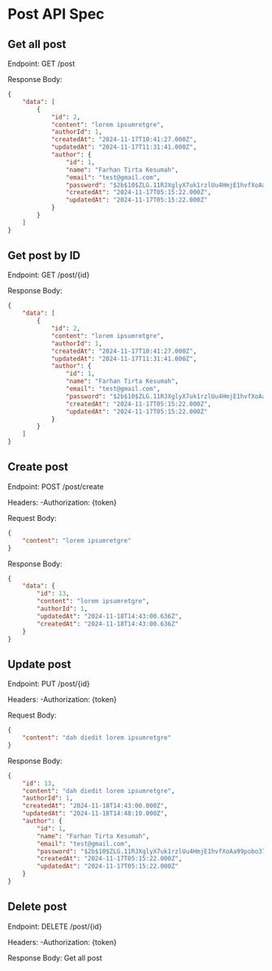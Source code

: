 # Post API Spec

## Get all post

Endpoint: GET /post

Response Body:

```json
{
    "data": [
        {
            "id": 2,
            "content": "lorem ipsumretgre",
            "authorId": 1,
            "createdAt": "2024-11-17T10:41:27.000Z",
            "updatedAt": "2024-11-17T11:31:41.000Z",
            "author": {
                "id": 1,
                "name": "Farhan Tirta Kesumah",
                "email": "test@gmail.com",
                "password": "$2b$10$ZLG.11RJXglyX7uk1rzlUu4HmjE1hvfXoAa99pobo37mTXfahKO4G",
                "createdAt": "2024-11-17T05:15:22.000Z",
                "updatedAt": "2024-11-17T05:15:22.000Z"
            }
        }
    ]
}
```


## Get post by ID

Endpoint: GET /post/{id}

Response Body:

```json
{
    "data": [
        {
            "id": 2,
            "content": "lorem ipsumretgre",
            "authorId": 1,
            "createdAt": "2024-11-17T10:41:27.000Z",
            "updatedAt": "2024-11-17T11:31:41.000Z",
            "author": {
                "id": 1,
                "name": "Farhan Tirta Kesumah",
                "email": "test@gmail.com",
                "password": "$2b$10$ZLG.11RJXglyX7uk1rzlUu4HmjE1hvfXoAa99pobo37mTXfahKO4G",
                "createdAt": "2024-11-17T05:15:22.000Z",
                "updatedAt": "2024-11-17T05:15:22.000Z"
            }
        }
    ]
}
```

## Create post

Endpoint: POST /post/create

Headers:
-Authorization: {token}

Request Body:

```json
{
    "content": "lorem ipsumretgre"
}
```

Response Body:
```json
{
    "data": {
        "id": 13,
        "content": "lorem ipsumretgre",
        "authorId": 1,
        "updatedAt": "2024-11-18T14:43:00.636Z",
        "createdAt": "2024-11-18T14:43:00.636Z"
    }
}
```
## Update post

Endpoint: PUT /post/{id}

Headers:
-Authorization: {token}

Request Body:

```json
{
    "content": "dah diedit lorem ipsumretgre"
}
```

Response Body:
```json
{
    "id": 13,
    "content": "dah diedit lorem ipsumretgre",
    "authorId": 1,
    "createdAt": "2024-11-18T14:43:00.000Z",
    "updatedAt": "2024-11-18T14:48:10.000Z",
    "author": {
        "id": 1,
        "name": "Farhan Tirta Kesumah",
        "email": "test@gmail.com",
        "password": "$2b$10$ZLG.11RJXglyX7uk1rzlUu4HmjE1hvfXoAa99pobo37mTXfahKO4G",
        "createdAt": "2024-11-17T05:15:22.000Z",
        "updatedAt": "2024-11-17T05:15:22.000Z"
    }
}
```
## Delete post

Endpoint: DELETE /post/{id}

Headers:
-Authorization: {token}


Response Body: Get all post

